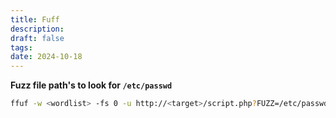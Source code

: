```yaml
---
title: Fuff
description: 
draft: false
tags: 
date: 2024-10-18
---
```


**Fuzz file path's to look for `/etc/passwd`**

```bash
ffuf -w <wordlist> -fs 0 -u http://<target>/script.php?FUZZ=/etc/passwd
```



